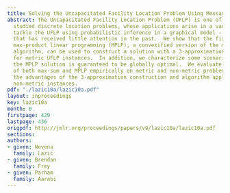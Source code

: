 ```yaml
---
title: Solving the Uncapacitated Facility Location Problem Using Message Passing Algorithms
abstract: The Uncapacitated Facility Location Problem (UFLP) is one of the most widely
  studied discrete location problems, whose applications arise in a variety of settings.  We
  tackle the UFLP using probabilistic inference in a graphical model - an approach
  that has received little attention in the past.  We show that the fixed points of
  max-product linear programming (MPLP), a convexified version of the max-product
  algorithm, can be used to construct a solution with a 3-approximation guarantee
  for metric UFLP instances.  In addition, we characterize some scenarios under which
  the MPLP solution is guaranteed to be globally optimal.  We evaluate the performance
  of both max-sum and MPLP empirically on metric and non-metric problems, demonstrating
  the advantages of the 3-approximation construction and algorithm applicability to
  non-metric instances.
pdf: "./lazic10a/lazic10a.pdf"
layout: inproceedings
key: lazic10a
month: 0
firstpage: 429
lastpage: 436
origpdf: http://jmlr.org/proceedings/papers/v9/lazic10a/lazic10a.pdf
sections: 
authors:
- given: Nevena
  family: Lazic
- given: Brendan
  family: Frey
- given: Parham
  family: Aarabi
---
```


